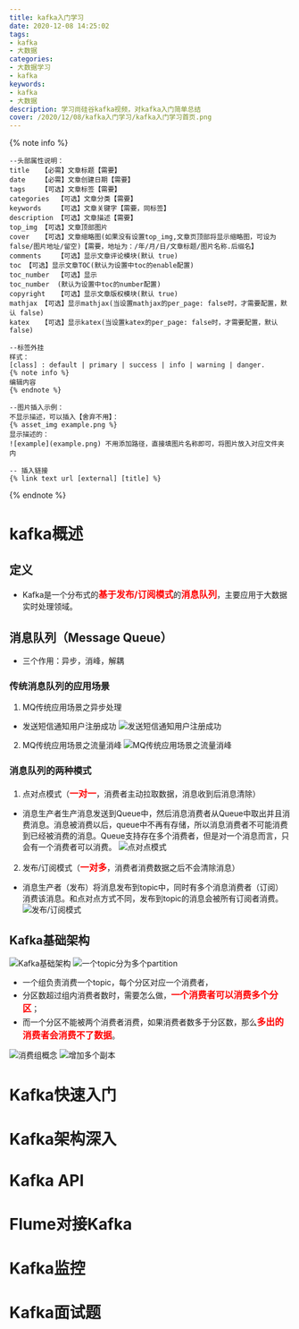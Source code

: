 ```yaml
---
title: kafka入门学习
date: 2020-12-08 14:25:02
tags:
- kafka
- 大数据
categories:
- 大数据学习
- kafka
keywords:
- kafka
- 大数据
description: 学习尚硅谷kafka视频，对kafka入门简单总结
cover: /2020/12/08/kafka入门学习/kafka入门学习首页.png
---
```


{% note info %}
```Text
--头部属性说明：
title	【必需】文章标题【需要】
date	【必需】文章创建日期【需要】
tags	【可选】文章标签【需要】
categories	【可选】文章分类【需要】
keywords	【可选】文章关键字【需要，同标签】
description	【可选】文章描述【需要】
top_img	【可选】文章顶部图片
cover	【可选】文章缩略图(如果没有设置top_img,文章页顶部将显示缩略图，可设为false/图片地址/留空)【需要，地址为：/年/月/日/文章标题/图片名称.后缀名】
comments	【可选】显示文章评论模块(默认 true)
toc	【可选】显示文章TOC(默认为设置中toc的enable配置)
toc_number	【可选】显示
toc_number	(默认为设置中toc的number配置)
copyright	【可选】显示文章版权模块(默认 true)
mathjax	【可选】显示mathjax(当设置mathjax的per_page: false时，才需要配置，默认 false)
katex	【可选】显示katex(当设置katex的per_page: false时，才需要配置，默认 false)

--标签外挂
样式：
[class] : default | primary | success | info | warning | danger.
{% note info %}
编辑内容
{% endnote %}

--图片插入示例：
不显示描述，可以插入【舍弃不用】：
{% asset_img example.png %}
显示描述的：
![example](example.png)	不用添加路径，直接填图片名称即可，将图片放入对应文件夹内

-- 插入链接
{% link text url [external] [title] %}

```
{% endnote %}

# kafka概述
## 定义
- Kafka是一个分布式的<font color=red size=3>**基于发布/订阅模式**</font>的<font color=red size=3>**消息队列**</font>，主要应用于大数据实时处理领域。

## 消息队列（Message Queue）
- 三个作用：异步，消峰，解耦

### 传统消息队列的应用场景
1. MQ传统应用场景之异步处理
 - 发送短信通知用户注册成功
 ![发送短信通知用户注册成功](1、发送短信通知用户注册成功.png)

2. MQ传统应用场景之流量消峰
![MQ传统应用场景之流量消峰](2、MQ传统应用场景之流量消峰.png)

### 消息队列的两种模式
1. 点对点模式（<font color=red size=3>**一对一**</font>，消费者主动拉取数据，消息收到后消息清除）

 - 消息生产者生产消息发送到Queue中，然后消息消费者从Queue中取出并且消费消息。消息被消费以后，queue中不再有存储，所以消息消费者不可能消费到已经被消费的消息。Queue支持存在多个消费者，但是对一个消息而言，只会有一个消费者可以消费。
![点对点模式](3、点对点模式.png)

2. 发布/订阅模式（<font color=red size=3>**一对多**</font>，消费者消费数据之后不会清除消息）
 - 消息生产者（发布）将消息发布到topic中，同时有多个消息消费者（订阅）消费该消息。和点对点方式不同，发布到topic的消息会被所有订阅者消费。
![发布/订阅模式](4、发布_订阅模式.png)

## Kafka基础架构
![Kafka基础架构](5、Kafka基础架构.png)
![一个topic分为多个partition](6、一个topic分为多个partition.png)

- 一个组负责消费一个topic，每个分区对应一个消费者，
- 分区数超过组内消费者数时，需要怎么做，<font color=red size=3>**一个消费者可以消费多个分区**</font>；
- 而一个分区不能被两个消费者消费，如果消费者数多于分区数，那么<font color=red size=3>**多出的消费者会消费不了数据**</font>。

![消费组概念](7、消费组概念.png)
![增加多个副本](8、增加多个副本.png)

# Kafka快速入门
# Kafka架构深入
# Kafka API
# Flume对接Kafka
# Kafka监控
# Kafka面试题